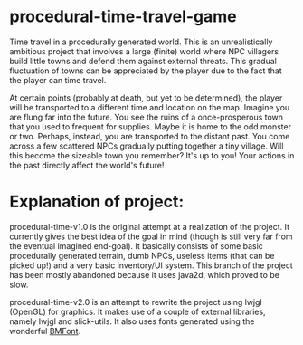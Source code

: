 procedural-time-travel-game
===========================

Time travel in a procedurally generated world.  This is an unrealistically ambitious project that involves a large (finite) world where NPC villagers build little towns and defend them against external threats.  This gradual fluctuation of towns can be appreciated by the player due to the fact that the player can time travel.

At certain points (probably at death, but yet to be determined), the player will be transported to a different time and location on the map.
  Imagine you are flung far into the future.  You see the ruins of a once-prosperous town that you used to frequent for supplies.  Maybe it is home to the odd monster or two.
  Perhaps, instead, you are transported to the distant past.  You come across a few scattered NPCs gradually putting together a tiny village.  Will this become the sizeable town you remember?  It's up to you!  Your actions in the past directly affect the world's future!

Explanation of project:
=======================

procedural-time-v1.0 is the original attempt at a realization of the project.  It currently gives the best idea of the goal in mind (though is still very far from the eventual imagined end-goal).  It basically consists of some basic procedurally generated terrain, dumb NPCs, useless items (that can be picked up!) and a very basic inventory/UI system.  This branch of the project has been mostly abandoned because it uses java2d, which proved to be slow.

procedural-time-v2.0 is an attempt to rewrite the project using lwjgl (OpenGL) for graphics.  It makes use of a couple of external libraries, namely lwjgl and slick-utils.  It also uses fonts generated using the wonderful [BMFont](http://www.angelcode.com/products/bmfont/).
